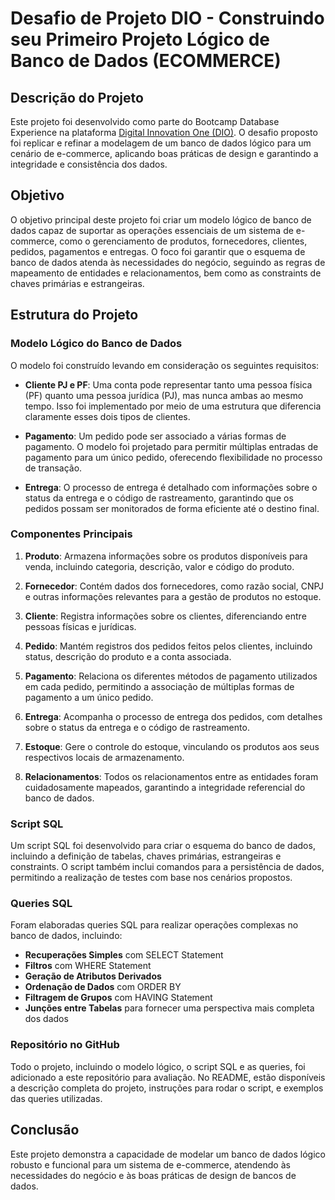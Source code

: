 # Desafio de Projeto DIO - Construindo seu Primeiro Projeto Lógico de Banco de Dados (ECOMMERCE)

## Descrição do Projeto

Este projeto foi desenvolvido como parte do Bootcamp Database Experience na plataforma [Digital Innovation One (DIO)](https://www.dio.me/). O desafio proposto foi replicar e refinar a modelagem de um banco de dados lógico para um cenário de e-commerce, aplicando boas práticas de design e garantindo a integridade e consistência dos dados.

## Objetivo

O objetivo principal deste projeto foi criar um modelo lógico de banco de dados capaz de suportar as operações essenciais de um sistema de e-commerce, como o gerenciamento de produtos, fornecedores, clientes, pedidos, pagamentos e entregas. O foco foi garantir que o esquema de banco de dados atenda às necessidades do negócio, seguindo as regras de mapeamento de entidades e relacionamentos, bem como as constraints de chaves primárias e estrangeiras.

## Estrutura do Projeto

### Modelo Lógico do Banco de Dados

O modelo foi construído levando em consideração os seguintes requisitos:

- **Cliente PJ e PF**: Uma conta pode representar tanto uma pessoa física (PF) quanto uma pessoa jurídica (PJ), mas nunca ambas ao mesmo tempo. Isso foi implementado por meio de uma estrutura que diferencia claramente esses dois tipos de clientes.

- **Pagamento**: Um pedido pode ser associado a várias formas de pagamento. O modelo foi projetado para permitir múltiplas entradas de pagamento para um único pedido, oferecendo flexibilidade no processo de transação.

- **Entrega**: O processo de entrega é detalhado com informações sobre o status da entrega e o código de rastreamento, garantindo que os pedidos possam ser monitorados de forma eficiente até o destino final.

### Componentes Principais

1. **Produto**: Armazena informações sobre os produtos disponíveis para venda, incluindo categoria, descrição, valor e código do produto.

2. **Fornecedor**: Contém dados dos fornecedores, como razão social, CNPJ e outras informações relevantes para a gestão de produtos no estoque.

3. **Cliente**: Registra informações sobre os clientes, diferenciando entre pessoas físicas e jurídicas.

4. **Pedido**: Mantém registros dos pedidos feitos pelos clientes, incluindo status, descrição do produto e a conta associada.

5. **Pagamento**: Relaciona os diferentes métodos de pagamento utilizados em cada pedido, permitindo a associação de múltiplas formas de pagamento a um único pedido.

6. **Entrega**: Acompanha o processo de entrega dos pedidos, com detalhes sobre o status da entrega e o código de rastreamento.

7. **Estoque**: Gere o controle do estoque, vinculando os produtos aos seus respectivos locais de armazenamento.

8. **Relacionamentos**: Todos os relacionamentos entre as entidades foram cuidadosamente mapeados, garantindo a integridade referencial do banco de dados.

### Script SQL

Um script SQL foi desenvolvido para criar o esquema do banco de dados, incluindo a definição de tabelas, chaves primárias, estrangeiras e constraints. O script também inclui comandos para a persistência de dados, permitindo a realização de testes com base nos cenários propostos.

### Queries SQL

Foram elaboradas queries SQL para realizar operações complexas no banco de dados, incluindo:

- **Recuperações Simples** com SELECT Statement
- **Filtros** com WHERE Statement
- **Geração de Atributos Derivados**
- **Ordenação de Dados** com ORDER BY
- **Filtragem de Grupos** com HAVING Statement
- **Junções entre Tabelas** para fornecer uma perspectiva mais completa dos dados

### Repositório no GitHub

Todo o projeto, incluindo o modelo lógico, o script SQL e as queries, foi adicionado a este repositório para avaliação. No README, estão disponíveis a descrição completa do projeto, instruções para rodar o script, e exemplos das queries utilizadas.

## Conclusão

Este projeto demonstra a capacidade de modelar um banco de dados lógico robusto e funcional para um sistema de e-commerce, atendendo às necessidades do negócio e às boas práticas de design de bancos de dados.
